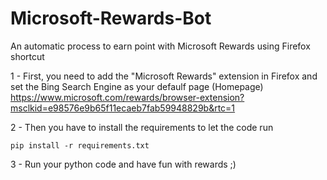 # Microsoft-Rewards-Bot
An automatic process to earn point with Microsoft Rewards using Firefox shortcut

1 - First, you need to add the "Microsoft Rewards" extension in Firefox and set the Bing Search Engine as your defaulf page (Homepage)
    https://www.microsoft.com/rewards/browser-extension?msclkid=e98576e9b65f11ecaeb7fab59948829b&rtc=1

2 - Then you have to install the requirements to let the code run

    pip install -r requirements.txt

3 - Run your python code and have fun with rewards ;)
